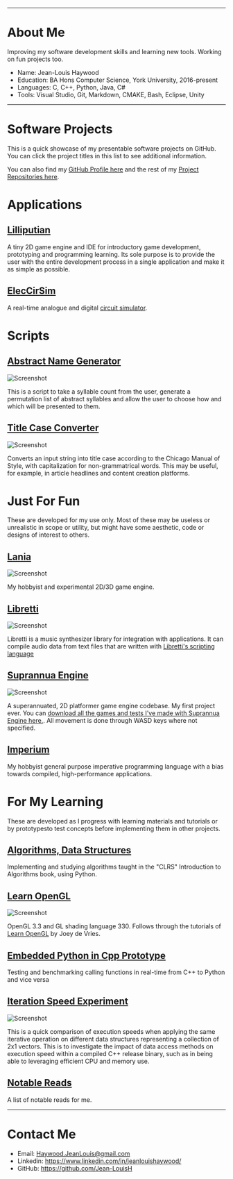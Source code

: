 ---------------------
# About Me

Improving my software development skills and learning new tools. Working on fun projects too.

- Name: Jean-Louis Haywood
- Education: BA Hons Computer Science, York University, 2016-present
- Languages: C, C++, Python, Java, C#
- Tools: Visual Studio, Git, Markdown, CMAKE, Bash, Eclipse, Unity

---------------------
# Software Projects

This is a quick showcase of my presentable software projects on GitHub. You can click the project titles in this list to see additional information.

You can also find my [GitHub Profile here](https://github.com/Jean-LouisH) and the rest of my [Project Repositories here](https://github.com/Jean-LouisH?tab=repositories). 

# Applications

## [Lilliputian](https://github.com/Jean-LouisH/Lilliputian)

A tiny 2D game engine and IDE for introductory game development, prototyping and programming learning. Its sole purpose is to provide the user with the entire development process in a single application and make it as simple as possible.

## [ElecCirSim](https://github.com/Jean-LouisH/ElecCirSim)

A real-time analogue and digital [circuit simulator](https://en.wikipedia.org/wiki/Electronic_circuit_simulation). 

# Scripts

## [Abstract Name Generator](https://github.com/Jean-LouisH/AbstractNameGenerator)

![Screenshot](https://raw.githubusercontent.com/Jean-LouisH/AbstractNameGenerator/main/Screenshot.png)

This is a script to take a syllable count from the user, generate a permutation list of abstract syllables and allow the user to choose how and which will be presented to them. 

## [Title Case Converter](https://github.com/Jean-LouisH/TitleCaseConverter)

![Screenshot](https://raw.githubusercontent.com/Jean-LouisH/TitleCaseConverter/main/Screenshot.png)

Converts an input string into title case according to the Chicago Manual of Style, with capitalization for non-grammatrical words. This may be useful, for example, in article headlines and content creation platforms.

# Just For Fun

These are developed for my use only. Most of these may be useless or unrealistic in scope or utility, but might have some aesthetic, code or designs of interest to others.

## [Lania](https://github.com/Jean-LouisH/Lania)

![Screenshot](https://raw.githubusercontent.com/Jean-LouisH/Lania/master/Documentation/Images/Screenshot.gif)

My hobbyist and experimental 2D/3D game engine.

## [Libretti](https://github.com/Jean-LouisH/Libretti)

![Screenshot](https://raw.githubusercontent.com/Jean-LouisH/Libretti/master/Screenshot.gif)

Libretti is a music synthesizer library for integration with applications. It can compile audio data from text files that are written with [Libretti's scripting language](https://github.com/Jean-LouisH/Libretti/blob/master/Documentation/Scripting%20Language%20Specification.txt)

## [Suprannua Engine](https://github.com/Jean-LouisH/SuprannuaEngine)

![Screenshot](https://raw.githubusercontent.com/Jean-LouisH/SuprannuaEngine/master/Documentation/Images/Screenshot.gif)

A superannuated, 2D platformer game engine codebase. My first project ever.
You can [download all the games and tests I've made with Suprannua Engine here.](https://github.com/Jean-LouisH/SuprannuaEngine/releases/download/v0.14.0-alpha/Suprannua.0.14.0.Games.Tests.zip). All movement is done through WASD keys where not specified.

## [Imperium](https://github.com/Jean-LouisH/Imperium)

My hobbyist general purpose imperative programming language with a bias towards compiled, high-performance applications.

# For My Learning

These are developed as I progress with learning materials and tutorials or by prototypesto test concepts before implementing them in other projects.

## [Algorithms, Data Structures](https://github.com/Jean-LouisH/Algorithms-DataStructures)

Implementing and studying algorithms taught in the "CLRS" Introduction to Algorithms book, using Python.

## [Learn OpenGL](https://github.com/Jean-LouisH/LearnOpenGL)

![Screenshot](https://raw.githubusercontent.com/Jean-LouisH/LearnOpenGL/master/Images/Mixed_Texture_Rectangle.png)

OpenGL 3.3 and GL shading language 330. Follows through the tutorials of [Learn OpenGL](https://learnopengl.com/Introduction) by Joey de Vries.

## [Embedded Python in Cpp Prototype](https://github.com/Jean-LouisH/EmbeddedPythonInCppPrototype)

Testing and benchmarking calling functions in real-time from C++ to Python and vice versa

## [Iteration Speed Experiment](https://github.com/Jean-LouisH/IterationSpeedExperiment)

![Screenshot](https://raw.githubusercontent.com/Jean-LouisH/IterationSpeedExperiment/master/Screenshot.png)

This is a quick comparison of execution speeds when applying the same iterative operation on different data structures representing a collection of 2x1 vectors. This is to investigate the impact of data access methods on execution speed within a compiled C++ release binary, such as in being able to leveraging efficient CPU and memory use.

## [Notable Reads](https://github.com/Jean-LouisH/NotableReads/blob/main/README.md)

A list of notable reads for me.

---------------------
# Contact Me

- Email: Haywood.JeanLouis@gmail.com
- Linkedin: https://www.linkedin.com/in/jeanlouishaywood/
- GitHub: https://github.com/Jean-LouisH
